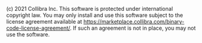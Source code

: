 (c) 2021 Collibra Inc. This software is protected under international copyright law. 
You may only install and use this software subject to the license agreement available at https://marketplace.collibra.com/binary-code-license-agreement/.
If such an agreement is not in place, you may not use the software.